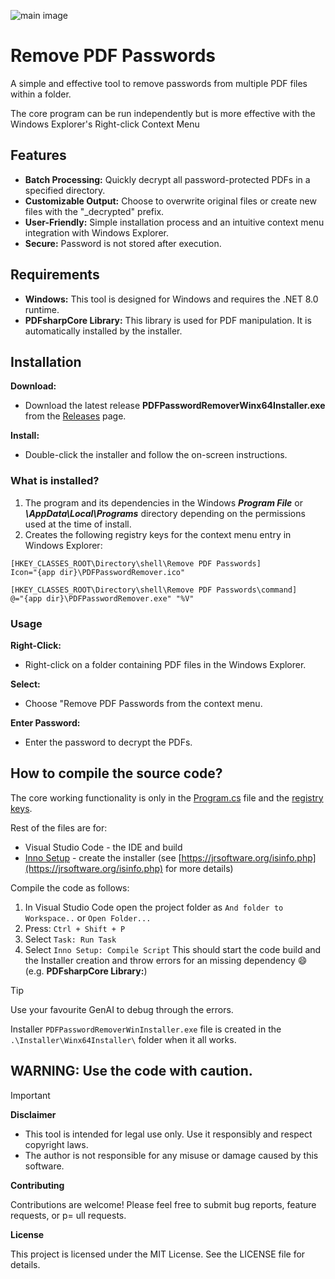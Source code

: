 ![main image](./blob/main/Installer/PDFPasswordRemover.ico)
#  Remove PDF Passwords 

A simple and effective tool to remove passwords from multiple PDF files within a folder. 

The core program can be run independently but is more effective with the Windows Explorer's Right-click Context Menu

<insert Image>



## Features

* **Batch Processing:** Quickly decrypt all password-protected PDFs in a specified directory.
* **Customizable Output:** Choose to overwrite original files or create new files with the "_decrypted" prefix.  
* **User-Friendly:** Simple installation process and an intuitive context menu integration with Windows Explorer.
* **Secure:** Password is not stored after execution.



## Requirements

- **Windows:** 
This tool is designed for Windows and requires the .NET 8.0 runtime.
- **PDFsharpCore Library:** 
This library is used for PDF manipulation. It is automatically installed by the installer.



## Installation

**Download:** 
- Download the latest release **PDFPasswordRemoverWinx64Installer.exe** from the [Releases](./releases) page.

**Install:** 
- Double-click the installer and follow the on-screen instructions. 

### What is installed?
1. The program and its dependencies in the Windows **_Program File_** or **_<Users>\AppData\Local\Programs_** directory depending on the permissions used at the time of install.
2. Creates the following registry keys for the context menu entry in Windows Explorer:
```
[HKEY_CLASSES_ROOT\Directory\shell\Remove PDF Passwords]
Icon="{app dir}\PDFPasswordRemover.ico"

[HKEY_CLASSES_ROOT\Directory\shell\Remove PDF Passwords\command]
@="{app dir}\PDFPasswordRemover.exe" "%V"
```

### Usage

**Right-Click:** 
- Right-click on a folder containing PDF files in the Windows Explorer.

**Select:** 
- Choose "Remove PDF Passwords from the context menu.

**Enter Password:** 
- Enter the password to decrypt the PDFs.


## How to compile the source code?
The core working functionality is only in the [Program.cs](Program.cs) file and the [registry keys](./blob/main/Installer/ContextMenu.reg). 

Rest of the files are for:
- Visual Studio Code - the IDE and build 
- [Inno Setup](https://jrsoftware.org/isinfo.php) - create the installer (see  [https://jrsoftware.org/isinfo.php](https://jrsoftware.org/isinfo.php) for more details)

Compile the code as follows: 
1. In Visual Studio Code open the project folder as  `And folder to Workspace..` or `Open Folder...`
2. Press: `Ctrl + Shift + P`
3. Select `Task: Run Task`
4. Select `Inno Setup: Compile Script` 
This should start the code build and the Installer creation and throw errors for an missing dependency 😄 (e.g. **PDFsharpCore Library:**) 

> [!TIP]
> Use your favourite GenAI to debug through the errors.

Installer `PDFPasswordRemoverWinInstaller.exe` file is created in the `.\Installer\Winx64Installer\` folder when it all works. 


## WARNING: Use the code with caution.

> [!IMPORTANT] 
> **Disclaimer**
> - This tool is intended for legal use only. Use it responsibly and respect copyright laws.
> - The author is not responsible for any misuse or damage caused by this software.
>
> **Contributing**
>
> Contributions are welcome! Please feel free to submit bug reports, feature requests, or p= ull requests.
>
> **License**
>
> This project is licensed under the MIT License. See the LICENSE file for details.
